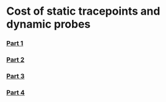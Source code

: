 Cost of static tracepoints and dynamic probes
=============================================

### [Part 1](http://nbviewer.ipython.org/urls/raw.github.com/aberlemont/notes-on-linux-and-performance/master/perf/cost_of_tracepoints_and_probes_part1.ipynb)

### [Part 2](http://nbviewer.ipython.org/urls/raw.github.com/aberlemont/notes-on-linux-and-performance/master/perf/cost_of_tracepoints_and_probes_part2.ipynb)

### [Part 3](http://nbviewer.ipython.org/urls/raw.github.com/aberlemont/notes-on-linux-and-performance/master/perf/cost_of_tracepoints_and_probes_part3.ipynb)

### [Part 4](http://nbviewer.ipython.org/urls/raw.github.com/aberlemont/notes-on-linux-and-performance/master/perf/cost_of_tracepoints_and_probes_part4.ipynb)
